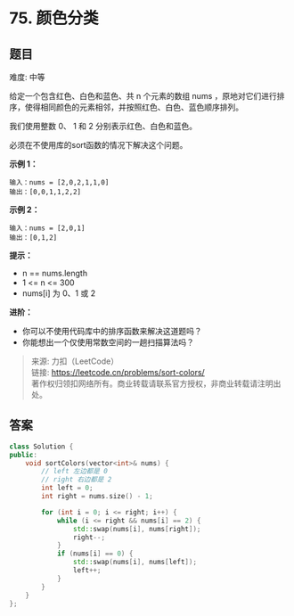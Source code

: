 # 75. 颜色分类

## 题目

难度: 中等

给定一个包含红色、白色和蓝色、共 n 个元素的数组 nums ，原地对它们进行排序，使得相同颜色的元素相邻，并按照红色、白色、蓝色顺序排列。

我们使用整数 0、 1 和 2 分别表示红色、白色和蓝色。

必须在不使用库的sort函数的情况下解决这个问题。

**示例 1：**

```
输入：nums = [2,0,2,1,1,0]
输出：[0,0,1,1,2,2]

```

**示例 2：**

```
输入：nums = [2,0,1]
输出：[0,1,2]

```

**提示：**

- n == nums.length
- 1 <= n <= 300
- nums[i] 为 0、1 或 2

**进阶：**

- 你可以不使用代码库中的排序函数来解决这道题吗？
- 你能想出一个仅使用常数空间的一趟扫描算法吗？

> 来源: 力扣（LeetCode）  
> 链接: <https://leetcode.cn/problems/sort-colors/>  
> 著作权归领扣网络所有。商业转载请联系官方授权，非商业转载请注明出处。

## 答案

```c++
class Solution {
public:
    void sortColors(vector<int>& nums) {
        // left 左边都是 0
        // right 右边都是 2
        int left = 0;
        int right = nums.size() - 1;

        for (int i = 0; i <= right; i++) {
            while (i <= right && nums[i] == 2) {
                std::swap(nums[i], nums[right]);
                right--;
            }
            if (nums[i] == 0) {
                std::swap(nums[i], nums[left]);
                left++;
            }
        }
    }
};
```
